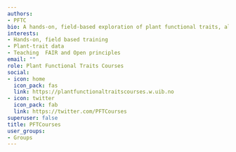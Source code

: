 ```yaml
---
authors:
- PFTC
bio: A hands-on, field-based exploration of plant functional traits, along with experience in using plant-trait data for climate-change research & ecosystem ecology
interests:
- Hands-on, field based training
- Plant-trait data
- Teaching  FAIR and Open principles
email: ""
role: Plant Functional Traits Courses
social:
- icon: home
  icon_pack: fas
  link: https://plantfunctionaltraitscourses.w.uib.no
- icon: twitter
  icon_pack: fab
  link: https://twitter.com/PFTCourses
superuser: false
title: PFTCourses
user_groups:
- Groups
---
```

